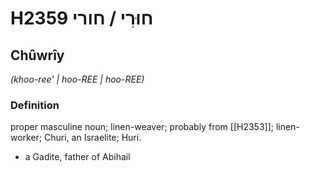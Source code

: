 # H2359 חוּרִי / חורי

## Chûwrîy

_(khoo-ree' | hoo-REE | hoo-REE)_

### Definition

proper masculine noun; linen-weaver; probably from [[H2353]]; linen-worker; Churi, an Israelite; Huri.

- a Gadite, father of Abihail

